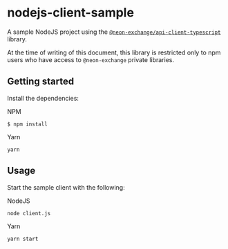 # nodejs-client-sample

A sample NodeJS project using the [`@neon-exchange/api-client-typescript`](https://www.npmjs.com/package/@neon-exchange/api-client-typescript) library.

At the time of writing of this document, this library is restricted only to npm users who have access to `@neon-exchange` private libraries.


## Getting started

Install the dependencies:

NPM
```
$ npm install
```

Yarn
```
yarn
```


## Usage

Start the sample client with the following:

NodeJS
```
node client.js
```

Yarn
```
yarn start
```

